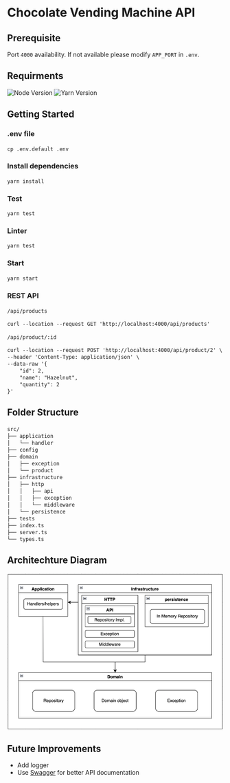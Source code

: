 # Chocolate Vending Machine API

## Prerequisite

Port `4000` availability. If not available please modify `APP_PORT` in `.env`.

## Requirments

![Node Version](https://img.shields.io/badge/Node-%3D%3E%20v14.17.0-blue)
![Yarn Version](https://img.shields.io/badge/Yarn-%3D%3E%20v1.22.10-blue)

## Getting Started

### .env file

```console
cp .env.default .env
```

### Install dependencies

```console
yarn install
```

### Test

```console
yarn test
```

### Linter

```console
yarn test
```

### Start

```console
yarn start
```

### REST API

`/api/products`

```terminal
curl --location --request GET 'http://localhost:4000/api/products'
```

`/api/product/:id`

```terminal
curl --location --request POST 'http://localhost:4000/api/product/2' \
--header 'Content-Type: application/json' \
--data-raw '{
    "id": 2,
    "name": "Hazelnut",
    "quantity": 2
}'
```

## Folder Structure

```
src/
├── application
│   └── handler
├── config
├── domain
│   ├── exception
│   └── product
├── infrastructure
│   ├── http
│   │   ├── api
│   │   ├── exception
│   │   └── middleware
│   └── persistence
├── tests
├── index.ts
├── server.ts
└── types.ts
```

## Architechture Diagram

<p align="center">
  <img src="./public/architechture-diagram.png" />
</p>

## Future Improvements

- Add logger
- Use [Swagger](https://swagger.io/) for better API documentation
